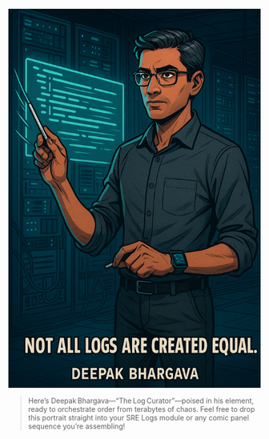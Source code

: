 ![alt text](Deepak_Ghargava.png)

>Here’s Deepak Bhargava—“The Log Curator”—poised in his element, ready to orchestrate order from terabytes of chaos. Feel free to drop this portrait straight into your SRE Logs module or any comic panel sequence you’re assembling!